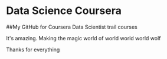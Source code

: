 Data Science Coursera
==========================
##My GitHub for Coursera Data Scientist trail courses

It's amazing. 
Making the magic world of world world world wolf

Thanks for everything
